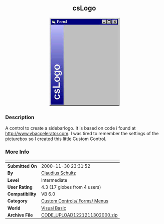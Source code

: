 ﻿<div align="center">

## csLogo

<img src="PIC200011301738317451.jpg">
</div>

### Description

A control to create a sidebarlogo. It is based on code i found at http://www.vbaccelerator.com. I was tired to remember the settings of the picturebox so I created this little Custom Control.
 
### More Info
 


<span>             |<span>
---                |---
**Submitted On**   |2000-11-30 23:31:52
**By**             |[Claudius Schultz](https://github.com/Planet-Source-Code/PSCIndex/blob/master/ByAuthor/claudius-schultz.md)
**Level**          |Intermediate
**User Rating**    |4.3 (17 globes from 4 users)
**Compatibility**  |VB 6\.0
**Category**       |[Custom Controls/ Forms/  Menus](https://github.com/Planet-Source-Code/PSCIndex/blob/master/ByCategory/custom-controls-forms-menus__1-4.md)
**World**          |[Visual Basic](https://github.com/Planet-Source-Code/PSCIndex/blob/master/ByWorld/visual-basic.md)
**Archive File**   |[CODE\_UPLOAD1221211302000\.zip](https://github.com/Planet-Source-Code/claudius-schultz-cslogo__1-13228/archive/master.zip)








